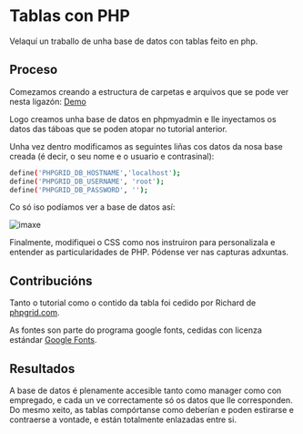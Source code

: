 # Tablas con PHP

Velaquí un traballo de unha base de datos con tablas feito en php.

## Proceso

Comezamos creando a estructura de carpetas e arquivos que se pode ver nesta ligazón: [Demo](https://phpgrid.com/example/build-project-management-application-scratch/)

Logo creamos unha base de datos en phpmyadmin e lle inyectamos os datos das táboas que se poden atopar no tutorial anterior.

Unha vez dentro modificamos as seguintes liñas cos datos da nosa base creada (é decir, o seu nome e o usuario e contrasinal):

```bash
define('PHPGRID_DB_HOSTNAME','localhost');
define('PHPGRID_DB_USERNAME', 'root');
define('PHPGRID_DB_PASSWORD', '');
```

Co só iso podíamos ver a base de datos así:

![imaxe](https://phpgrid.com/wp-content/uploads/2017/05/pm-employee-screenshot-1-1024x594.png)

Finalmente, modifiquei o CSS como nos instruiron para personalizala e entender as particularidades de PHP. Pódense ver nas capturas adxuntas.


## Contribucións

Tanto o tutorial como o contido da tabla foi cedido por Richard de [phpgrid.com](phpgrid.com).

As fontes son parte do programa google fonts, cedidas con licenza estándar [Google Fonts](Fonts.google.com).

## Resultados

A base de datos é plenamente accesible tanto como manager como con empregado, e cada un ve correctamente só os datos que lle corresponden. Do mesmo xeito, as tablas compórtanse como deberían e poden estirarse e contraerse a vontade, e están totalmente enlazadas entre si.